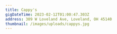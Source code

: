 ```yaml
---
title: Cappy's
gigDateTime: 2023-02-12T01:00:47.303Z
address: 309 W Loveland Ave, Loveland, OH 45140
thumbnail: /images/uploads/cappys.jpg
---
```

